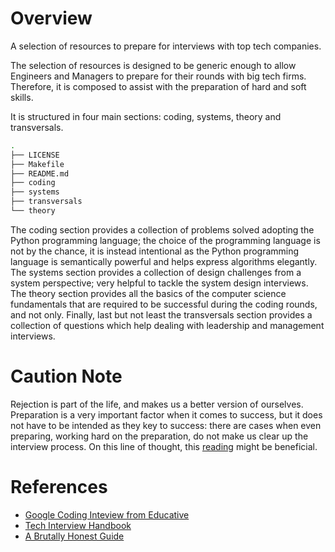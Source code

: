 # Overview
A selection of resources to prepare for interviews with top tech companies.

The selection of resources is designed to be generic enough to allow Engineers and Managers to prepare for their rounds with big tech firms. Therefore, it is composed to assist with the preparation of hard and soft skills.

It is structured in four main sections: coding, systems, theory and transversals. 

```bash
.
├── LICENSE
├── Makefile
├── README.md
├── coding
├── systems
├── transversals
└── theory
```

The coding section provides a collection of problems solved adopting the Python programming language; the choice of the programming language is not by the chance, it is instead intentional as the Python programming language is semantically powerful and helps express algorithms elegantly. The systems section provides a collection of design challenges from a system perspective; very helpful to tackle the system design interviews. The theory section provides all the basics of the computer science fundamentals that are required to be successful during the coding rounds, and not only. Finally, last but not least the transversals section provides a collection of questions which help dealing with leadership and management interviews.

# Caution Note
Rejection is part of the life, and makes us a better version of ourselves. Preparation is a very important factor when it comes to success, but it does not have to be intended as they key to success: there are cases when even preparing, working hard on the preparation, do not make us clear up the interview process. 
On this line of thought, this [reading](https://leetcode.com/discuss/interview-experience/942008/google-l4-zurich-sept-nov-2020-reject) might be beneficial.

# References
- [Google Coding Inteview from Educative](https://www.educative.io/blog/google-coding-interview)
- [Tech Interview Handbook](https://yangshun.github.io/tech-interview-handbook/)
- [A Brutally Honest Guide](https://debelop3d.medium.com/preparing-for-the-facebook-interview-a-brutally-honest-guide-8e09f3b8a054)
